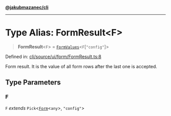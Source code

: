 [**@jakubmazanec/cli**](../README.md)

---

# Type Alias: FormResult\<F\>

> **FormResult**\<`F`\> = [`FormValues`](FormValues.md)\<`F`\[`"config"`\]\>

Defined in:
[cli/source/ui/form/FormResult.ts:8](https://github.com/jakubmazanec/tools/blob/d956cf350ae3e6bad1df754a19dfbabb088c1451/packages/cli/source/ui/form/FormResult.ts#L8)

Form result. It is the value of all form rows after the last one is accepted.

## Type Parameters

### F

`F` _extends_ `Pick`\<[`Form`](Form.md)\<`any`\>, `"config"`\>
